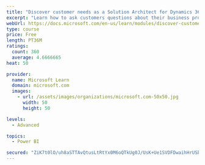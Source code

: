 ```yaml
---
title: "Discover customer needs as a Solution Architect for Dynamics 365 and Power Platform"
excerpt: "Learn how to ask customers questions about their business processes and feature requirements to create a viable solution."
webUrl: https://docs.microsoft.com/en-us/learn/modules/discover-customer-needs/
type: course
price: Free
length: PT36M
ratings:
  count: 360
  average: 4.6666665
heat: 50

provider:
  name: Microsoft Learn
  domain: microsoft.com
  images:
    - url: /assets/images/organizations/microsoft.com-50x50.jpg
      width: 50
      height: 50

levels:
  - Advanced

topics:
  - Power BI

secured: "ZiK7t0lO/uh8aSTTAvQtusLtRtYx0M6oQTkUg0J/UsK+Ue1SVDFDwaihHrUSbyYuwjVl3nupZ8IsPZ0YPklffH/Eh9Sc5B5h8fi7Zr8CKdNV7wiyfgHV7DF4yz687uOJdw8DsEt5w6W/RolzGhjNAvOwhxm3u0fNzwX/3dSjp57gbZdv95WFCBajMisTMtxbpI+VeLTYMebGVvhj/ELsn/smu0Yru2H1OY1rDts3Y4bwxuNpT8GKz9ELmUVjf+2mP6EA8YaMmpgB1YKus3xkpjXqs3+ooxyanEFXx54dF/dzcC38yy1gMZoQDeanjpGgte2XVXwnfZuAdsmoi7/Ydsbe+0V4s8Y+GiCke4zysWmZrampBMZorIFGzso95zE+NDbWIuIYFCIc7He0SJv58A==;O0Q1OdFg5VbLje6Wo+ijUQ=="
---
```


